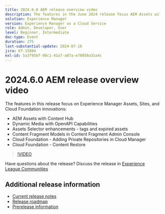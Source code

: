 ```yaml
---
title: 2024.6.0 AEM release overview video
description: The features in the June 2024 release focus AEM Assets with Content Hub, Dynamic Media with OpenAPI Capabilities, Assets Selector enhancements - tags and expired assets, Content Fragment Models in Content Fragment Admin Console, Cloud Foundation - Adding Private Repositories in Cloud Manager, and Cloud Foundation - Content Restore.
solution: Experience Manager
version: Experience Manager as a Cloud Service
role: Admin, Developer, User
level: Beginner, Intermediate
doc-type: Event
duration: 275
last-substantial-update: 2024-07-16
jira: KT-15804
exl-id: 5a3f95bf-98c1-41a7-a07a-e78058a31a4c
---
```

# 2024.6.0 AEM release overview video

The features in this release focus on Experience Manager Assets, Sites, and Cloud Foundation innovations:
 
* AEM Assets with Content Hub
* Dynamic Media with OpenAPI Capabilities
* Assets Selector enhancements - tags and expired assets
* Content Fragment Models in Content Fragment Admin Console
* Cloud Foundation - Adding Private Repositories in Cloud Manager
* Cloud Foundation - Content Restore

>[!VIDEO](https://video.tv.adobe.com/v/3430779/?learn=on)


Have questions about the release?  Discuss the release in [Experience League Communities](https://adobe.ly/47dj9Wj)

## Additional release information

* [Current release notes](https://experienceleague.adobe.com/docs/experience-manager-cloud-service/content/release-notes/home.html)
* [Release roadmap](https://experienceleague.adobe.com/docs/experience-manager-release-information/aem-release-updates/update-releases-roadmap.html)
* [Prerelease information](https://experienceleague.adobe.com/docs/experience-manager-cloud-service/content/release-notes/prerelease.html)
